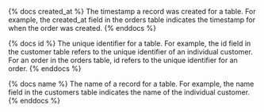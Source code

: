 {% docs created_at %}
    The timestamp a record was created for a table. For example, the created_at field in the orders table indicates the timestamp for when the order was created.
{% enddocs %}

{% docs id %}
    The unique identifier for a table. For example, the id field in the customer table refers to the unique identifier of an individual customer. For an order in the orders table, id refers to the unique identifier for an order.
{% enddocs %}

{% docs name %}
    The name of a record for a table. For example, the name field in the customers table indicates the name of the individual customer.
{% enddocs %}

